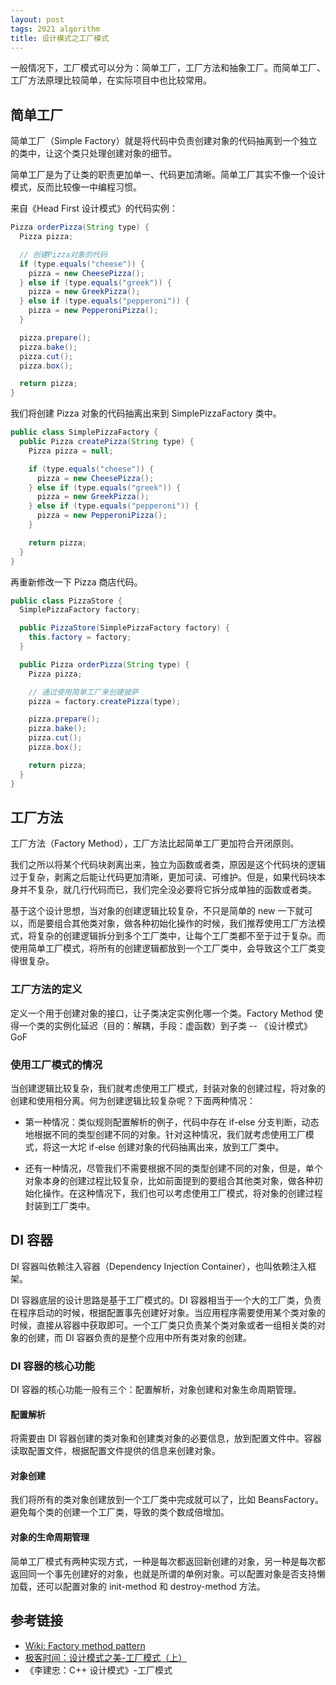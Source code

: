 ```yaml
---
layout: post
tags: 2021 algorithm
title: 设计模式之工厂模式
---
```


一般情况下，工厂模式可以分为：简单工厂，工厂方法和抽象工厂。而简单工厂、工厂方法原理比较简单，在实际项目中也比较常用。

## 简单工厂

简单工厂（Simple Factory）就是将代码中负责创建对象的代码抽离到一个独立的类中，让这个类只处理创建对象的细节。

简单工厂是为了让类的职责更加单一、代码更加清晰。简单工厂其实不像一个设计模式，反而比较像一中编程习惯。

来自《Head First 设计模式》的代码实例：

```java
Pizza orderPizza(String type) {
  Pizza pizza;

  // 创建Pizza对象的代码
  if (type.equals("cheese")) {
    pizza = new CheesePizza();
  } else if (type.equals("greek")) {
    pizza = new GreekPizza();
  } else if (type.equals("pepperoni")) {
    pizza = new PepperoniPizza();
  }

  pizza.prepare();
  pizza.bake();
  pizza.cut();
  pizza.box();

  return pizza;
}
```

我们将创建 Pizza 对象的代码抽离出来到 SimplePizzaFactory 类中。

```java
public class SimplePizzaFactory {
  public Pizza createPizza(String type) {
    Pizza pizza = null;

    if (type.equals("cheese")) {
      pizza = new CheesePizza();
    } else if (type.equals("greek")) {
      pizza = new GreekPizza();
    } else if (type.equals("pepperoni")) {
      pizza = new PepperoniPizza();
    }

    return pizza;
  }
}
```

再重新修改一下 Pizza 商店代码。

```java
public class PizzaStore {
  SimplePizzaFactory factory;

  public PizzaStore(SimplePizzaFactory factory) {
    this.factory = factory;
  }

  public Pizza orderPizza(String type) {
    Pizza pizza;

    // 通过使用简单工厂来创建披萨
    pizza = factory.createPizza(type);

    pizza.prepare();
    pizza.bake();
    pizza.cut();
    pizza.box();

    return pizza;
  }
}
```

## 工厂方法

工厂方法（Factory Method），工厂方法比起简单工厂更加符合开闭原则。

我们之所以将某个代码块剥离出来，独立为函数或者类，原因是这个代码块的逻辑过于复杂，剥离之后能让代码更加清晰，更加可读、可维护。但是，如果代码块本身并不复杂，就几行代码而已，我们完全没必要将它拆分成单独的函数或者类。

基于这个设计思想，当对象的创建逻辑比较复杂，不只是简单的 new 一下就可以，而是要组合其他类对象，做各种初始化操作的时候，我们推荐使用工厂方法模式，将复杂的创建逻辑拆分到多个工厂类中，让每个工厂类都不至于过于复杂。而使用简单工厂模式，将所有的创建逻辑都放到一个工厂类中，会导致这个工厂类变得很复杂。

### 工厂方法的定义

定义一个用于创建对象的接口，让子类决定实例化哪一个类。Factory Method 使得一个类的实例化延迟（目的：解耦，手段：虚函数）到子类 -- 《设计模式》GoF

### 使用工厂模式的情况

当创建逻辑比较复杂，我们就考虑使用工厂模式，封装对象的创建过程，将对象的创建和使用相分离。何为创建逻辑比较复杂呢？下面两种情况：

- 第一种情况：类似规则配置解析的例子，代码中存在 if-else 分支判断，动态地根据不同的类型创建不同的对象。针对这种情况，我们就考虑使用工厂模式，将这一大坨 if-else 创建对象的代码抽离出来，放到工厂类中。

- 还有一种情况，尽管我们不需要根据不同的类型创建不同的对象，但是，单个对象本身的创建过程比较复杂，比如前面提到的要组合其他类对象，做各种初始化操作。在这种情况下，我们也可以考虑使用工厂模式，将对象的创建过程封装到工厂类中。

## DI 容器

DI 容器叫依赖注入容器（Dependency Injection Container），也叫依赖注入框架。

DI 容器底层的设计思路是基于工厂模式的。DI 容器相当于一个大的工厂类，负责在程序启动的时候，根据配置事先创建好对象。当应用程序需要使用某个类对象的时候，直接从容器中获取即可。一个工厂类只负责某个类对象或者一组相关类的对象的创建，而 DI 容器负责的是整个应用中所有类对象的创建。

### DI 容器的核心功能

DI 容器的核心功能一般有三个：配置解析，对象创建和对象生命周期管理。

#### 配置解析

将需要由 DI 容器创建的类对象和创建类对象的必要信息，放到配置文件中。容器读取配置文件，根据配置文件提供的信息来创建对象。

#### 对象创建

我们将所有的类对象创建放到一个工厂类中完成就可以了，比如 BeansFactory。避免每个类的创建一个工厂类，导致的类个数成倍增加。

#### 对象的生命周期管理

简单工厂模式有两种实现方式，一种是每次都返回新创建的对象，另一种是每次都返回同一个事先创建好的对象，也就是所谓的单例对象。可以配置对象是否支持懒加载，还可以配置对象的 init-method 和 destroy-method 方法。

## 参考链接

- [Wiki: Factory method pattern](https://en.wikipedia.org/wiki/Factory_method_pattern)
- [极客时间：设计模式之美-工厂模式（上）](https://time.geekbang.org/column/article/197254)
- 《李建忠：C++ 设计模式》-工厂模式
